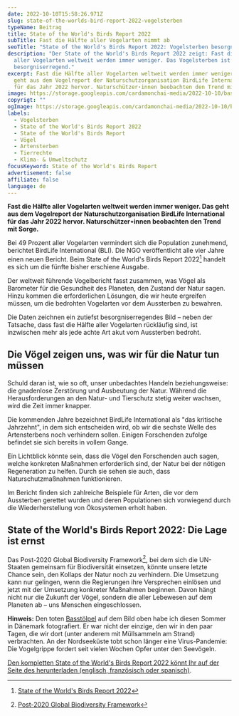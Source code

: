 ```yaml
---
date: 2022-10-10T15:58:26.971Z
slug: state-of-the-worlds-bird-report-2022-vogelsterben
typeName: Beitrag
title: State of the World's Birds Report 2022
subTitle: Fast die Hälfte aller Vogelarten nimmt ab
seoTitle: "State of the World's Birds Report 2022: Vogelsterben besorgniserregend"
description: "Der State of the World's Birds Report 2022 zeigt: Fast die Hälfte
  aller Vogelarten weltweit werden immer weniger. Das Vogelsterben ist
  besorgniserregend."
excerpt: Fast die Hälfte aller Vogelarten weltweit werden immer weniger. Das
  geht aus dem Vogelreport der Naturschutzorganisation BirdLife International
  für das Jahr 2022 hervor. Naturschützer⋆innen beobachten den Trend mit Sorge.
image: https://storage.googleapis.com/cardamonchai-media/2022-10-10/basstoelpel-jpg-imagine-a8a898_95918b_2048_1536/640.webp
copyrigt: ""
ogImage: https://storage.googleapis.com/cardamonchai-media/2022-10-10/basstoelpel-fb-jpeg-imagine-a8a898_97948f_1200_628/640.webp
labels:
  - Vogelsterben
  - State of the World's Birds Report 2022
  - State of the World's Birds Report
  - Vögel
  - Artensterben
  - Tierrechte
  - Klima- & Umweltschutz
focusKeyword: State of the World's Birds Report
advertisement: false
affiliate: false
language: de
---
```

**Fast die Hälfte aller Vogelarten weltweit werden immer weniger. Das geht aus dem Vogelreport der Naturschutzorganisation BirdLife International für das Jahr 2022 hervor. Naturschützer⋆innen beobachten den Trend mit Sorge.**

Bei 49 Prozent aller Vogelarten vermindert sich die Population zunehmend, berichtet BirdLife International (BLI). Die NGO veröffentlicht alle vier Jahre einen neuen Bericht. Beim State of the World's Birds Report 2022[^1] handelt es sich um die fünfte bisher erschiene Ausgabe.

Der weltweit führende Vogelbericht fasst zusammen, was Vögel als Barometer für die Gesundheit des Planeten, den Zustand der Natur sagen. Hinzu kommen die erforderlichen Lösungen, die wir heute ergreifen müssen, um die bedrohten Vogelarten vor dem Aussterben zu bewahren.

Die Daten zeichnen ein zutiefst besorgniserregendes Bild – neben der Tatsache, dass fast die Hälfte aller Vogelarten rückläufig sind, ist inzwischen mehr als jede achte Art akut vom Aussterben bedroht.

## Die Vögel zeigen uns, was wir für die Natur tun müssen

Schuld daran ist, wie so oft, unser unbedachtes Handeln beziehungsweise: die gnadenlose Zerstörung und Ausbeutung der Natur. Während die Herausforderungen an den Natur- und Tierschutz stetig weiter wachsen, wird die Zeit immer knapper. 

Die kommenden Jahre bezeichnet BirdLife International als "das kritische Jahrzehnt", in dem sich entscheiden wird, ob wir die sechste Welle des Artensterbens  noch verhindern sollen. Einigen Forschenden zufolge befindet sie sich bereits in vollem Gange.

Ein Lichtblick könnte sein, dass die Vögel den Forschenden auch sagen, welche konkreten Maßnahmen erforderlich sind, der Natur bei der nötigen Regeneration zu helfen. Durch sie sehen sie auch, dass Naturschutzmaßnahmen funktionieren.

Im Bericht finden sich zahlreiche Beispiele für Arten, die vor dem Aussterben gerettet wurden und deren Populationen sich vorwiegend durch die Wiederherstellung von Ökosystemen erholt haben.

## State of the World's Birds Report 2022: Die Lage ist ernst

Das Post-2020 Global Biodiversity Framework[^2], bei dem sich die UN-Staaten gemeinsam für Biodiversität einsetzen, könnte unsere letzte Chance sein, den Kollaps der Natur noch zu verhindern. Die Umsetzung kann nur gelingen, wenn die Regierungen ihre Versprechen einlösen und jetzt mit der Umsetzung konkreter Maßnahmen beginnen. Davon hängt nicht nur die Zukunft der Vögel, sondern die aller Lebewesen auf dem Planeten ab – uns Menschen eingeschlossen.

**Hinweis:** Den toten [Basstölpel](/2019/11/helgoland-birdwatching/) auf dem Bild oben habe ich diesen Sommer in Dänemark fotografiert. Er war nicht der einzige, den wir in den paar Tagen, die wir dort (unter anderem mit Müllsammeln am Strand) verbrachten. An der Nordseeküste tobt schon länger eine Virus-Pandemie: Die Vogelgrippe fordert seit vielen Wochen Opfer unter den Seevögeln.

[Den kompletten State of the World's Birds Report 2022 könnt Ihr auf der Seite des herunterladen (englisch, französisch oder spanisch)](https://www.birdlife.org/papers-reports/state-of-the-worlds-birds-2022/).

[^1]: [State of the World's Birds Report 2022](https://www.birdlife.org/papers-reports/state-of-the-worlds-birds-2022/)

[^2]: [Post-2020 Global Biodiversity Framework](https://unctad.org/topic/trade-and-environment/biotrade/Post-2020-framework)